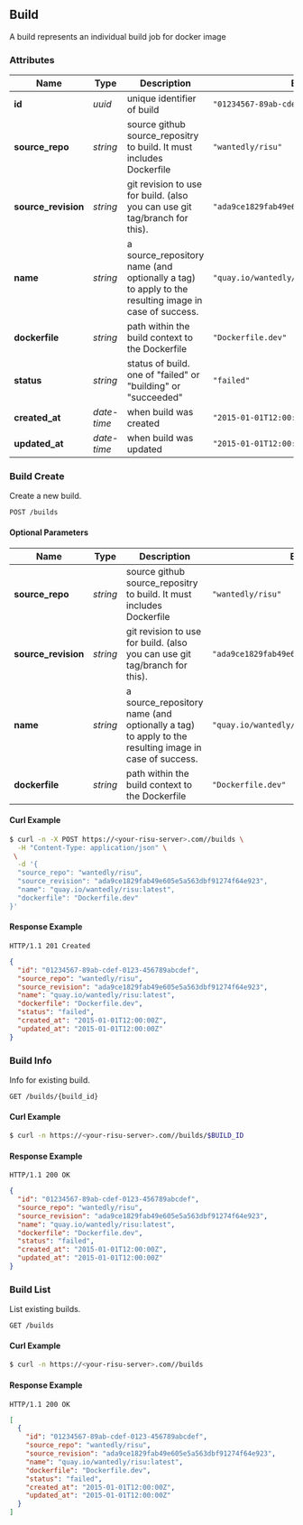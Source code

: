 ## <a name="resource-build"></a>Build

A build represents an individual build job for docker image

### Attributes

| Name | Type | Description | Example |
| ------- | ------- | ------- | ------- |
| **id** | *uuid* | unique identifier of build | `"01234567-89ab-cdef-0123-456789abcdef"` |
| **source_repo** | *string* | source github source_repositry to build. It must includes Dockerfile | `"wantedly/risu"` |
| **source_revision** | *string* | git revision to use for build. (also you can use git tag/branch for this). | `"ada9ce1829fab49e605e5a563dbf91274f64e923"` |
| **name** | *string* | a source_repository name (and optionally a tag) to apply to the resulting image in case of success. | `"quay.io/wantedly/risu:latest"` |
| **dockerfile** | *string* | path within the build context to the Dockerfile | `"Dockerfile.dev"` |
| **status** | *string* | status of build. one of "failed" or "building" or "succeeded" | `"failed"` |
| **created_at** | *date-time* | when build was created | `"2015-01-01T12:00:00Z"` |
| **updated_at** | *date-time* | when build was updated | `"2015-01-01T12:00:00Z"` |

### Build Create

Create a new build.

```
POST /builds
```

#### Optional Parameters

| Name | Type | Description | Example |
| ------- | ------- | ------- | ------- |
| **source_repo** | *string* | source github source_repositry to build. It must includes Dockerfile | `"wantedly/risu"` |
| **source_revision** | *string* | git revision to use for build. (also you can use git tag/branch for this). | `"ada9ce1829fab49e605e5a563dbf91274f64e923"` |
| **name** | *string* | a source_repository name (and optionally a tag) to apply to the resulting image in case of success. | `"quay.io/wantedly/risu:latest"` |
| **dockerfile** | *string* | path within the build context to the Dockerfile | `"Dockerfile.dev"` |


#### Curl Example

```bash
$ curl -n -X POST https://<your-risu-server>.com//builds \
  -H "Content-Type: application/json" \
 \
  -d '{
  "source_repo": "wantedly/risu",
  "source_revision": "ada9ce1829fab49e605e5a563dbf91274f64e923",
  "name": "quay.io/wantedly/risu:latest",
  "dockerfile": "Dockerfile.dev"
}'
```


#### Response Example

```
HTTP/1.1 201 Created
```

```json
{
  "id": "01234567-89ab-cdef-0123-456789abcdef",
  "source_repo": "wantedly/risu",
  "source_revision": "ada9ce1829fab49e605e5a563dbf91274f64e923",
  "name": "quay.io/wantedly/risu:latest",
  "dockerfile": "Dockerfile.dev",
  "status": "failed",
  "created_at": "2015-01-01T12:00:00Z",
  "updated_at": "2015-01-01T12:00:00Z"
}
```

### Build Info

Info for existing build.

```
GET /builds/{build_id}
```


#### Curl Example

```bash
$ curl -n https://<your-risu-server>.com//builds/$BUILD_ID
```


#### Response Example

```
HTTP/1.1 200 OK
```

```json
{
  "id": "01234567-89ab-cdef-0123-456789abcdef",
  "source_repo": "wantedly/risu",
  "source_revision": "ada9ce1829fab49e605e5a563dbf91274f64e923",
  "name": "quay.io/wantedly/risu:latest",
  "dockerfile": "Dockerfile.dev",
  "status": "failed",
  "created_at": "2015-01-01T12:00:00Z",
  "updated_at": "2015-01-01T12:00:00Z"
}
```

### Build List

List existing builds.

```
GET /builds
```


#### Curl Example

```bash
$ curl -n https://<your-risu-server>.com//builds
```


#### Response Example

```
HTTP/1.1 200 OK
```

```json
[
  {
    "id": "01234567-89ab-cdef-0123-456789abcdef",
    "source_repo": "wantedly/risu",
    "source_revision": "ada9ce1829fab49e605e5a563dbf91274f64e923",
    "name": "quay.io/wantedly/risu:latest",
    "dockerfile": "Dockerfile.dev",
    "status": "failed",
    "created_at": "2015-01-01T12:00:00Z",
    "updated_at": "2015-01-01T12:00:00Z"
  }
]
```


